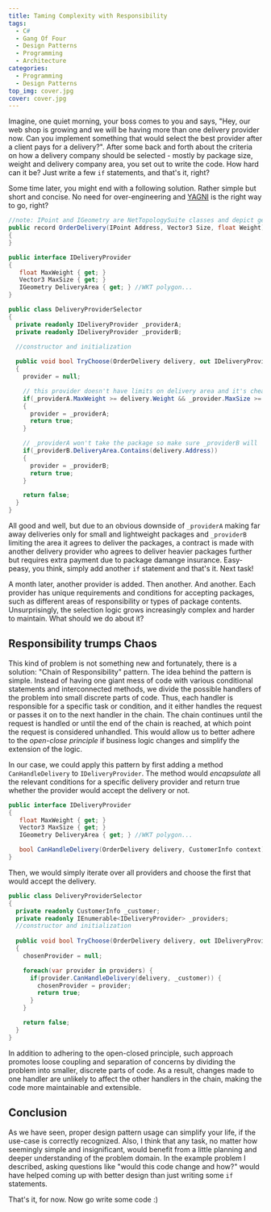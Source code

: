 ```yaml
---
title: Taming Complexity with Responsibility
tags:
  - C#
  - Gang Of Four
  - Design Patterns
  - Programming
  - Architecture
categories:
  - Programming
  - Design Patterns
top_img: cover.jpg
cover: cover.jpg
---
```


Imagine, one quiet morning, your boss comes to you and says, "Hey, our web shop is growing and we will be having more than one delivery provider now. Can you implement something that would select the best provider after a client pays for a delivery?".
After some back and forth about the criteria on how a delivery company should be selected - mostly by package size, weight and delivery company area, you set out to write the code. How hard can it be? Just write a few ``if`` statements, and that's it, right?

Some time later, you might end with a following solution. Rather simple but short and concise. No need for over-engineering and [YAGNI](https://en.wikipedia.org/wiki/You_aren%27t_gonna_need_it) is the right way to go, right?

```cs
//note: IPoint and IGeometry are NetTopologySuite classes and depict geospatial data
public record OrderDelivery(IPoint Address, Vector3 Size, float Weight)
{
}

public interface IDeliveryProvider
{
   float MaxWeight { get; }
   Vector3 MaxSize { get; }
   IGeometry DeliveryArea { get; } //WKT polygon...
}

public class DeliveryProviderSelector
{
  private readonly IDeliveryProvider _providerA;
  private readonly IDeliveryProvider _providerB;

  //constructor and initialization
  
  public void bool TryChoose(OrderDelivery delivery, out IDeliveryProvider provider)
  {
    provider = null;

    // this provider doesn't have limits on delivery area and it's cheaper so it's first
    if(_providerA.MaxWeight >= delivery.Weight && _provider.MaxSize >= delivery.Size)
    {
      provider = _providerA;
      return true;
    }

    // _providerA won't take the package so make sure _providerB will
    if(_providerB.DeliveryArea.Contains(delivery.Address)) 
    {
      provider = _providerB;
      return true;
    }

    return false;
  }
}
```

All good and well, but due to an obvious downside of ``_providerA`` making far away deliveries only for small and lightweight packages and ``_providerB`` limiting the area it agrees to deliver the packages, a contract is made with another delivery provider who agrees to deliver heavier packages further but requires extra payment due to package damange insurance. Easy-peasy, you think, simply add another ``if`` statement and that's it. Next task!

A month later, another provider is added. Then another. And another. Each provider has unique requirements and conditions for accepting packages, such as different areas of responsibility or types of package contents. Unsurprisingly, the selection logic grows increasingly complex and harder to maintain.
What should we do about it?

## Responsibility trumps Chaos

This kind of problem is not something new and fortunately, there is a solution: "Chain of Responsibility" pattern. The idea behind the pattern is simple. Instead of having one giant mess of code with various conditional statements and interconnected methods, we divide the possible handlers of the problem into small discrete parts of code. Thus, each handler is responsible for a specific task or condition, and it either handles the request or passes it on to the next handler in the chain. The chain continues until the request is handled or until the end of the chain is reached, at which point the request is considered unhandled.
This would allow us to better adhere to the *open-close principle* if business logic changes and simplify the extension of the logic.  

In our case, we could apply this pattern by first adding a method ``CanHandleDelivery`` to ``IDeliveryProvider``. The method would *encapsulate* all the relevant conditions for a specific delivery provider and return true whether the provider would accept the delivery or not.

```cs
public interface IDeliveryProvider
{
   float MaxWeight { get; }
   Vector3 MaxSize { get; }
   IGeometry DeliveryArea { get; } //WKT polygon...

   bool CanHandleDelivery(OrderDelivery delivery, CustomerInfo context);
}
```

Then, we would simply iterate over all providers and choose the first that would accept the delivery.

```cs
public class DeliveryProviderSelector
{
  private readonly CustomerInfo _customer;
  private readonly IEnumerable<IDeliveryProvider> _providers;
  //constructor and initialization
  
  public void bool TryChoose(OrderDelivery delivery, out IDeliveryProvider chosenProvider)
  {
    chosenProvider = null;

    foreach(var provider in providers) {
      if(provider.CanHandleDelivery(delivery, _customer)) {
        chosenProvider = provider; 
        return true;
      }
    }

    return false;
  }
}
```

In addition to adhering to the open-closed principle, such approach promotes loose coupling and separation of concerns by dividing the problem into smaller, discrete parts of code. As a result, changes made to one handler are unlikely to affect the other handlers in the chain, making the code more maintainable and extensible.

## Conclusion

As we have seen, proper design pattern usage can simplify your life, if the use-case is correctly recognized. Also, I think that any task, no matter how seemingly simple and insignificant, would benefit from a little planning and deeper understanding of the problem domain. In the example problem I described, asking questions like "would this code change and how?" would have helped coming up with better design than just writing some ``if`` statements.

That's it, for now. Now go write some code :)